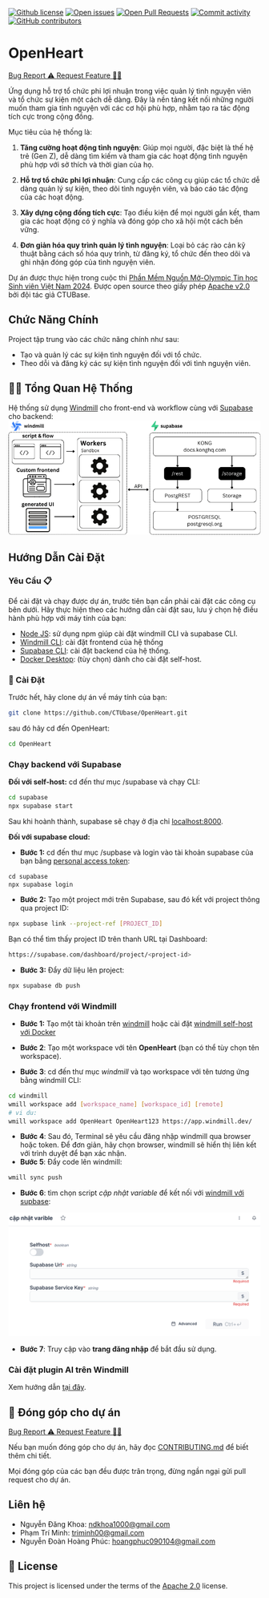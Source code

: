 [![Github license](https://img.shields.io/github/license/CTUbase/OpenHeart.svg 'Github license')](https://github.com/CTUbase/OpenHeart/blob/master/LICENSE)
[![Open issues](https://img.shields.io/github/issues/CTUbase/OpenHeart.svg 'Open issues')](https://github.com/CTUbase/OpenHeart/issues)
[![Open Pull Requests](https://img.shields.io/github/issues-pr/CTUbase/OpenHeart.svg 'Open Pull Requests')](https://github.com/CTUbase/OpenHeart/pulls)
[![Commit activity](https://img.shields.io/github/commit-activity/m/CTUbase/OpenHeart.svg 'Commit activity')](https://github.com/CTUbase/OpenHeart/graphs/commit-activity)
[![GitHub contributors](https://img.shields.io/github/contributors/CTUbase/OpenHeart.svg 'Github contributors')](https://github.com/CTUbase/OpenHeart/graphs/contributors)

# OpenHeart

<a href="https://github.com/CTUbase/OpenHeart/issues/new?assignees=&labels=&projects=&template=bug_report.md&title=%F0%9F%90%9B+Bug+Report%3A+">Bug Report ⚠️
</a>
<a href="https://github.com/CTUbase/OpenHeart/issues/new?assignees=&labels=&projects=&template=feature_request.md&title=RequestFeature:">Request Feature 👩‍💻</a>

Ứng dụng hỗ trợ tổ chức phi lợi nhuận trong việc quản lý tình nguyện viên và tổ chức sự kiện một cách dễ dàng. Đây là nền tảng kết nối những người muốn tham gia tình nguyện với các cơ hội phù hợp, nhằm tạo ra tác động tích cực trong cộng đồng.

Mục tiêu của hệ thống là:
1. **Tăng cường hoạt động tình nguyện**: Giúp mọi người, đặc biệt là thế hệ trẻ (Gen Z), dễ dàng tìm kiếm và tham gia các hoạt động tình nguyện phù hợp với sở thích và thời gian của họ.

2. **Hỗ trợ tổ chức phi lợi nhuận**: Cung cấp các công cụ giúp các tổ chức dễ dàng quản lý sự kiện, theo dõi tình nguyện viên, và báo cáo tác động của các hoạt động.

3. **Xây dựng cộng đồng tích cực**: Tạo điều kiện để mọi người gắn kết, tham gia các hoạt động có ý nghĩa và đóng góp cho xã hội một cách bền vững.

4. **Đơn giản hóa quy trình quản lý tình nguyện**: Loại bỏ các rào cản kỹ thuật bằng cách số hóa quy trình, từ đăng ký, tổ chức đến theo dõi và ghi nhận đóng góp của tình nguyện viên.

Dự án được thực hiện trong cuộc thi [Phần Mềm Nguồn Mở-Olympic Tin học Sinh viên Việt Nam 2024]([https://www.olp.vn/procon-pmmn/ph%E1%BA%A7n-m%E1%BB%81m-ngu%E1%BB%93n-m%E1%BB%9F](https://www.olp.vn/procon-pmmn/ph%E1%BA%A7n-m%E1%BB%81m-ngu%E1%BB%93n-m%E1%BB%9F)). Được open source theo giấy phép [Apache v2.0](https://opensource.org/license/apache-2-0) bởi đội tác giả CTUBase.


## Chức Năng Chính

Project tập trung vào các chức năng chính như sau:

-   Tạo và quản lý các sự kiện tình nguyện đối với tổ chức.
-   Theo dỗi và đăng ký các sự kiện tình nguyện đối với tình nguyện viên.

## 👩‍💻 Tổng Quan Hệ Thống

Hệ thống sử dụng [Windmill](https://www.windmill.dev/) cho front-end và workflow cùng với [Supabase](https://supabase.com/) cho backend:
<img loading="lazy" src="./docs/images/lowcode_architecture.png" alt="Architecture" max-height=600>

## Hướng Dẫn Cài Đặt

### Yêu Cầu 📋

Để cài đặt và chạy được dự án, trước tiên bạn cần phải cài đặt các công cụ bên dưới. Hãy thực hiện theo các hướng dẫn cài đặt sau, lưu ý chọn hệ điều hành phù hợp với máy tính của bạn:
-   [Node JS](https://nodejs.org/en/download/prebuilt-installer): sử dụng npm giúp cài đặt windmill CLI và supabase CLI.
-   [Windmill CLI](https://docs.docker.com/get-docker/): cài đặt frontend của hệ thống
-   [Supabase CLI](https://supabase.com/docs/guides/local-development/cli/getting-started?queryGroups=platform&platform=npx&queryGroups=access-method&access-method=studio): cài đặt backend của hệ thống.
-   [Docker Desktop](https://docs.docker.com/desktop/setup/install/windows-install/): (tùy chọn) dành cho cài đặt self-host.

### 🔨 Cài Đặt

Trước hết, hãy clone dự án về máy tính của bạn:

```bash
git clone https://github.com/CTUbase/OpenHeart.git 
```
sau đó hãy cd đến OpenHeart:
```bash
cd OpenHeart
```
### Chạy backend với Supabase

**Đối với self-host:** cd đến thư mục /supabase và chạy CLI:
```bash
cd supabase
npx supabase start 
```
Sau khi hoành thành, supabase sẽ chạy ở địa chỉ <a href="http://localhost:8000/">localhost:8000</a>.

**Đối với supabase cloud:** 
-   **Bước 1:** cd đến thư mục /supbase và login vào tài khoản supabase của bạn bằng [personal access token](https://supabase.com/dashboard/account/tokens):
```
cd supabase
npx supabase login
```
-   **Bước 2:** Tạo một project mới trên Supabase, sau đó kết với project thông qua project ID:
```bash
npx supbase link --project-ref [PROJECT_ID]
```
Bạn có thể tìm thấy project ID trên thanh URL tại Dashboard:
```bash
https://supabase.com/dashboard/project/<project-id>
```
-   **Bước 3:** Đẩy dữ liệu lên project:
```bash
npx supabase db push
```
### Chạy frontend với Windmill

-   **Bước 1:** Tạo một tài khoản trên [windmill](https://app.windmill.dev/user/login) hoặc cài đặt [windmill self-host với Docker](https://www.windmill.dev/docs/advanced/self_host#docker) 

-   **Bước 2**: Tạo một workspace với tên **OpenHeart** (bạn có thể tùy chọn tên workspace).
-   **Bước 3**: cd đến thư mục *windmill* và tạo workspace với tên tương ứng bằng windmill CLI:
```bash
cd windmill
wmill workspace add [workspace_name] [workspace_id] [remote]
# vi du:
wmill workspace add OpenHeart OpenHeart123 https://app.windmill.dev/
``` 
-   **Bước 4**:  Sau đó, Terminal sẽ yêu cầu đăng nhập windmill qua browser hoặc token. Để đơn giản, hãy chọn browser, windmill sẽ hiển thị liên kết với trình duyệt để bạn xác nhận.
-   **Bước 5**: Đẩy code lên windmill:
```bash
wmill sync push
```
-   **Bước 6**: tìm chọn script *cập nhật variable* để kết nối với [windmill với supbase](https://www.windmill.dev/docs/integrations/supabase#get-the-api-keys):
<img loading="lazy" src="./docs/images/installation_windmil_guide_1.png" alt="installation_guide" max-height=600>

-   **Bước 7**: Truy cập vào **trang đăng nhập** để bắt đầu sử dụng.

### Cài đặt plugin AI trên Windmill
Xem hướng dẫn [tại đây](https://github.com/CTUbase/windmill-plugins).
## 🙌 Đóng góp cho dự án

<a href="https://github.com/CTUbase/OpenHeart/issues/new?assignees=&labels=&projects=&template=bug_report.md&title=%F0%9F%90%9B+Bug+Report%3A+">Bug Report ⚠️
</a>
<a href="https://github.com/CTUbase/OpenHeart/issues/new?assignees=&labels=&projects=&template=feature_request.md&title=RequestFeature:">Request Feature 👩‍💻</a>

Nếu bạn muốn đóng góp cho dự án, hãy đọc [CONTRIBUTING.md](.github/CONTRIBUTING.md) để biết thêm chi tiết.

Mọi đóng góp của các bạn đều được trân trọng, đừng ngần ngại gửi pull request cho dự án.

## Liên hệ

-   Nguyễn Đăng Khoa: ndkhoa1000@gmail.com
-   Phạm Trí Minh: triminh00@gmail.com
-   Nguyễn Đoàn Hoàng Phúc: hoangphuc090104@gmail.com

## 📝 License

This project is licensed under the terms of the [Apache 2.0](LICENSE) license.

